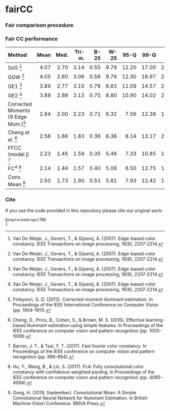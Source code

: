 # fairCC

### Fair comparison procedure

### Fair CC performance
| Method                                           | Mean  | Med. | Tri-m. | B-25 | W-25 | 95-Q  | 99-Q  | Max   | Intra-patch | Inter-patches |
| :------------------------------------------------|------:|-----:|-------:|-----:|-----:|------:|------:|------:|------------:|--------------:|
| SoG [^EB]                                        | 4.07	| 2.70 | 3.14	  | 0.55 | 9.79	| 12.20	| 17.00	| 21.89	| 0.18%       | 0.00%         |
| GGW [^EB]                                        | 4.05	| 2.60 | 3.06	  | 0.56 | 9.78	| 12.30	| 16.97	| 21.16 | 0.00%       | 0.00%         |
| GE1 [^EB]                                        | 3.89	| 2.77 | 3.10	  | 0.78 | 8.83	| 11.09	| 14.57	| 22.60 | 0.00%       | 0.00%         |
| GE2 [^EB]                                        | 3.89	| 2.88 | 3.13	  | 0.75 | 8.80	| 10.90	| 14.02	| 23.10 | 0.00%       | 0.00%         |
| Corrected Moments <br /> (9 Edge Mom.)[^corrmom] | 2.84	| 2.00 | 2.23	  | 0.71 | 6.32 |  7.56	| 12.38	| 16.60 | 0.00%       | 2.29%         |
| Cheng et al. [^cheng]                            | 2.56	| 1.66 | 1.83   |	0.36 | 6.36	|  8.14 |	13.17	| 20.36 | 0.18%       | 5.11%         |
| FFCC (model j) [^ffcc]                           | 2.23 | 1.45 | 1.59   | 0.35 | 5.46 |  7.33 | 10.85 | 17.27 | 0.35%       | 5.46%         |
| FC<sup>4</sup> [^fc4]                            | 2.14 | 1.44 | 1.57   | 0.40 | 5.08 |  6.50 | 12.75 | 15.28 | 0.06%       | 4.28%         |
| Conv. Mean [^convmean]                           | 2.50	| 1.73 | 1.90   |	0.51 | 5.81 |  7.93 | 12.42 |	16.13 | 0.06%       | 3.81%         |

[^EB]: Van De Weijer, J., Gevers, T., & Gijsenij, A. (2007). Edge-based color constancy. IEEE Transactions on image processing, 16(9), 2207-2214.
[^corrmom]: Finlayson, G. D. (2013). Corrected-moment illuminant estimation. In Proceedings of the IEEE International Conference on Computer Vision (pp.     1904-1911).
[^cheng]: Cheng, D., Price, B., Cohen, S., & Brown, M. S. (2015). Effective learning-based illuminant estimation using simple features. In Proceedings of     the IEEE conference on computer vision and pattern recognition (pp. 1000-1008).
[^ffcc]: Barron, J. T., & Tsai, Y. T. (2017). Fast fourier color constancy. In Proceedings of the IEEE conference on computer vision and pattern             recognition (pp. 886-894).
[^fc4]: Hu, Y., Wang, B., & Lin, S. (2017). Fc4: Fully convolutional color constancy with confidence-weighted pooling. In Proceedings of the IEEE             conference   on computer vision and pattern recognition (pp. 4085-4094).
[^convmean]: Gong, H. (2019, September). Convolutional Mean: A Simple Convolutional Neural Network for Illuminant Estimation. In British Machine Vision       Conference. BMVA Press.


### Cite
If you use the code provided in this repository please cite our original work:
```
@inproceedings{TBD
}
```
